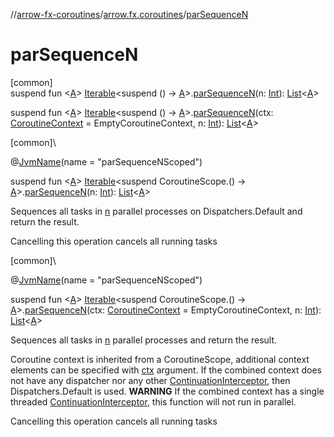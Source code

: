 //[arrow-fx-coroutines](../../index.md)/[arrow.fx.coroutines](index.md)/[parSequenceN](par-sequence-n.md)

# parSequenceN

[common]\
suspend fun &lt;[A](par-sequence-n.md)&gt; [Iterable](https://kotlinlang.org/api/latest/jvm/stdlib/kotlin.collections/-iterable/index.html)&lt;suspend () -&gt; [A](par-sequence-n.md)&gt;.[parSequenceN](par-sequence-n.md)(n: [Int](https://kotlinlang.org/api/latest/jvm/stdlib/kotlin/-int/index.html)): [List](https://kotlinlang.org/api/latest/jvm/stdlib/kotlin.collections/-list/index.html)&lt;[A](par-sequence-n.md)&gt;

suspend fun &lt;[A](par-sequence-n.md)&gt; [Iterable](https://kotlinlang.org/api/latest/jvm/stdlib/kotlin.collections/-iterable/index.html)&lt;suspend () -&gt; [A](par-sequence-n.md)&gt;.[parSequenceN](par-sequence-n.md)(ctx: [CoroutineContext](https://kotlinlang.org/api/latest/jvm/stdlib/kotlin.coroutines/-coroutine-context/index.html) = EmptyCoroutineContext, n: [Int](https://kotlinlang.org/api/latest/jvm/stdlib/kotlin/-int/index.html)): [List](https://kotlinlang.org/api/latest/jvm/stdlib/kotlin.collections/-list/index.html)&lt;[A](par-sequence-n.md)&gt;

[common]\

@[JvmName](https://kotlinlang.org/api/latest/jvm/stdlib/kotlin.jvm/-jvm-name/index.html)(name = "parSequenceNScoped")

suspend fun &lt;[A](par-sequence-n.md)&gt; [Iterable](https://kotlinlang.org/api/latest/jvm/stdlib/kotlin.collections/-iterable/index.html)&lt;suspend CoroutineScope.() -&gt; [A](par-sequence-n.md)&gt;.[parSequenceN](par-sequence-n.md)(n: [Int](https://kotlinlang.org/api/latest/jvm/stdlib/kotlin/-int/index.html)): [List](https://kotlinlang.org/api/latest/jvm/stdlib/kotlin.collections/-list/index.html)&lt;[A](par-sequence-n.md)&gt;

Sequences all tasks in [n](par-sequence-n.md) parallel processes on Dispatchers.Default and return the result.

Cancelling this operation cancels all running tasks

[common]\

@[JvmName](https://kotlinlang.org/api/latest/jvm/stdlib/kotlin.jvm/-jvm-name/index.html)(name = "parSequenceNScoped")

suspend fun &lt;[A](par-sequence-n.md)&gt; [Iterable](https://kotlinlang.org/api/latest/jvm/stdlib/kotlin.collections/-iterable/index.html)&lt;suspend CoroutineScope.() -&gt; [A](par-sequence-n.md)&gt;.[parSequenceN](par-sequence-n.md)(ctx: [CoroutineContext](https://kotlinlang.org/api/latest/jvm/stdlib/kotlin.coroutines/-coroutine-context/index.html) = EmptyCoroutineContext, n: [Int](https://kotlinlang.org/api/latest/jvm/stdlib/kotlin/-int/index.html)): [List](https://kotlinlang.org/api/latest/jvm/stdlib/kotlin.collections/-list/index.html)&lt;[A](par-sequence-n.md)&gt;

Sequences all tasks in [n](par-sequence-n.md) parallel processes and return the result.

Coroutine context is inherited from a CoroutineScope, additional context elements can be specified with [ctx](par-sequence-n.md) argument. If the combined context does not have any dispatcher nor any other [ContinuationInterceptor](https://kotlinlang.org/api/latest/jvm/stdlib/kotlin.coroutines/-continuation-interceptor/index.html), then Dispatchers.Default is used. **WARNING** If the combined context has a single threaded [ContinuationInterceptor](https://kotlinlang.org/api/latest/jvm/stdlib/kotlin.coroutines/-continuation-interceptor/index.html), this function will not run in parallel.

Cancelling this operation cancels all running tasks
